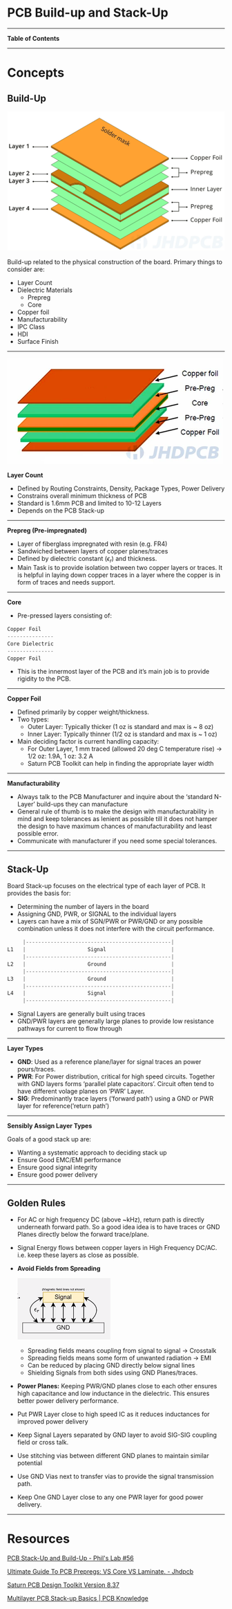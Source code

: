 # PCB Build-up and Stack-Up

---

**Table of Contents**

---

# Concepts

## Build-Up

![Untitled](PCB%20Build-up%20and%20Stack-Up%20090d39b4318f4be6aba429c006fd9f92/Untitled.png)

Build-up related to the physical construction of the board. Primary things to consider are:

- Layer Count
- Dielectric Materials
    - Prepreg
    - Core
- Copper foil
- Manufacturability
- IPC Class
- HDI
- Surface Finish

---

![Untitled](PCB%20Build-up%20and%20Stack-Up%20090d39b4318f4be6aba429c006fd9f92/Untitled%201.png)

**Layer Count**

- Defined by Routing Constraints, Density, Package Types, Power Delivery
- Constrains overall minimum thickness of PCB
- Standard is 1.6mm PCB and limited to 10-12 Layers
- Depends on the PCB Stack-up

---

**Prepreg (Pre-impregnated)**

- Layer of fiberglass impregnated with resin (e.g. FR4)
- Sandwiched between layers of copper planes/traces
- Defined by dielectric constant ($\epsilon_{r}$) and thickness.
- Main Task is to provide isolation between two copper layers or traces. It is helpful in laying down copper traces in a layer where the copper is in form of traces and needs support.

---

**Core**

- Pre-pressed layers consisting of:

```jsx
Copper Foil
---------------
Core Dielectric
---------------
Copper Foil
```

- This is the innermost layer of the PCB and it’s main job is to provide rigidity to the PCB.

---

**Copper Foil**

- Defined primarily by copper weight/thickness.
- Two types:
    - Outer Layer: Typically thicker (1 oz is standard and max is ~ 8 oz)
    - Inner Layer: Typically thinner (1/2 oz is standard and max is ~ 1 oz)
- Main deciding factor is current handling capacity:
    - For Outer Layer, 1 mm traced (allowed 20 deg C temperature rise) → 1/2 oz: 1.9A, 1 oz: 3.2 A
    - Saturn PCB Toolkit can help in finding the appropriate layer width

---

**Manufacturability**

- Always talk to the PCB Manufacturer and inquire about the ‘standard N-Layer’ build-ups they can manufacture
- General rule of thumb is to make the design with manufacturability in mind and keep tolerances as lenient as possible till it does not hamper the design to have maximum chances of manufacturability and least possible error.
- Communicate with manufacturer if you need some special tolerances.

---

## Stack-Up

Board Stack-up focuses on the electrical type of each layer of PCB. It provides the basis for:

- Determining the number of layers in the board
- Assigning GND, PWR, or SIGNAL to the individual layers
- Layers can have a mix of SGN/PWR or PWR/GND or any possible combination unless it does not interfere with the circuit performance.

```jsx
     |-----------------------------------------------|
L1   |                    Signal                     |
     |-----------------------------------------------|
L2   |                    Ground                     |
     |-----------------------------------------------|
L3   |                    Ground                     |
     |-----------------------------------------------|
L4   |                    Signal                     |
     |-----------------------------------------------|
```

- Signal Layers are generally built using traces
- GND/PWR layers are generally large planes to provide low resistance pathways for current to flow through

---

**Layer Types**

- **GND**: Used as a reference plane/layer for signal traces an power pours/traces.
- **PWR**: For Power distribution, critical for high speed circuits. Together with GND layers forms ‘parallel plate capacitors’. Circuit often tend to have different volage planes on ‘PWR’ Layer.
- **SIG**: Predominantly trace layers (’forward path’) using a GND or PWR layer for reference(’return path’)

---

**Sensibly Assign Layer Types**

Goals of a good stack up are:

- Wanting a systematic approach to deciding stack up
- Ensure Good EMC/EMI performance
- Ensure good signal integrity
- Ensure good power delivery

---

## **Golden Rules**

- For AC or high frequency DC (above ~kHz), return path is directly underneath forward path. So a good idea idea is to have traces or GND Planes directly below the forward trace/plane.
- Signal Energy flows between copper layers in High Frequency DC/AC. i.e. keep these layers as close as possible.
- **Avoid Fields from Spreading**
    
    ![Untitled](PCB%20Build-up%20and%20Stack-Up%20090d39b4318f4be6aba429c006fd9f92/Untitled%202.png)
    
    - Spreading fields means coupling from signal to signal → Crosstalk
    - Spreading fields means some form of unwanted radiation → EMI
    - Can be reduced by placing GND directly below signal lines
    - Shielding Signals from both sides using GND Planes/traces.
- **Power Planes:** Keeping PWR/GND planes close to each other ensures high capacitance and low inductance in the dielectric. This ensures better power delivery performance.
- Put PWR Layer close to high speed IC as it reduces inductances for improved power delivery
- Keep Signal Layers separated by GND layer to avoid SIG-SIG coupling field or cross talk.
- Use stitching vias between different GND planes to maintain similar potential
- Use GND Vias next to transfer vias to provide the signal transmission path.
- Keep One GND Layer close to any one PWR layer for good power delivery.

---

# Resources

[PCB Stack-Up and Build-Up - Phil's Lab #56](https://youtu.be/QAOEtfvCaMw?si=dD2rSHy26JQ1axHr)

[Ultimate Guide To PCB Prepregs: VS Core VS Laminate. - Jhdpcb](https://jhdpcb.com/blog/pcb-prepreg-guide/)

[Saturn PCB Design Toolkit Version 8.37](https://saturnpcb.com/saturn-pcb-toolkit/)

[Multilayer PCB Stack-up Basics | PCB Knowledge](https://youtu.be/ubE7r4gUWlA?si=cmPjhLcGBe645L2C)